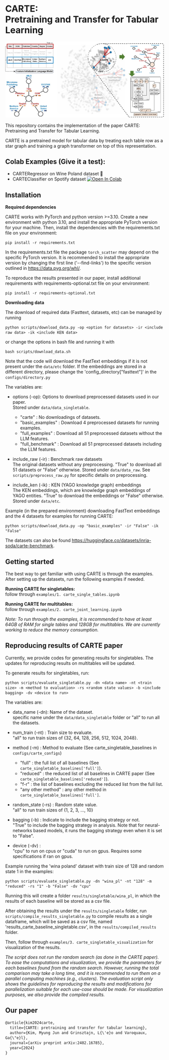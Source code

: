 # CARTE: <br />Pretraining and Transfer for Tabular Learning

![CARTE_outline](data/etc/outline_carte.jpg)

This repository contains the implementation of the paper CARTE: Pretraining and Transfer for Tabular Learning.

CARTE is a pretrained model for tabular data by treating each table row as a star graph and training a graph transformer on top of this representation.

## Colab Examples (Give it a test):
* CARTERegressor on Wine Poland dataset 🎯
* CARTEClassifier on Spotify dataset
[![Open In Colab](https://colab.research.google.com/assets/colab-badge.svg)](https://colab.research.google.com/drive/1PeltEmNLehQ26VQtFJhl7OxnzCS8rPMT?usp=sharing)

## Installation

**Required dependencies**

CARTE works with PyTorch and python version >=3.10. Create a new environment with python 3.10, and install the appropriate PyTorch version for your machine. Then, install the dependencies with the requirements.txt file on your environment:

```
pip install -r requirements.txt
```

In the requirements.txt file the package `torch_scatter` may depend on the specific PyTorch version. It is recommended to install the appropriate version by changing the first line ('--find-links') to the specific version outlined in https://data.pyg.org/whl/.

To reproduce the results presented in our paper, install additional requirements with requirements-optional.txt file on your environment:

```
pip install -r requirements-optional.txt
```

**Downloading data**

The download of required data (Fasttext, datasets, etc) can be managed by running

```
python scripts/download_data.py -op <option for datasets> -ir <include raw data> -ik <include KEN data>
```

or change the options in bash file and running it with

```
bash scripts/download_data.sh
```

Note that the code will download the FastText embeddings if it is not present under the `data/etc` folder. If the embeddings are stored in a different directory, please change the 'config_directory["fasttext"]' in the `configs/directory.py`

The variables are:

- options (-op): Options to download preprocessed datasets used in our paper.<br/>
  Stored under `data/data_singletable`.

  - "carte" : No downloadings of datasets.
  - "basic_examples" : Download 4 preprocessed datasets for running examples.
  - "full_examples" : Download all 51 preprocessed datasets without the LLM features.
  - "full_benchmark" : Download all 51 preprocessed datasets including the LLM features.

- include_raw (-ir) : Benchmark raw datasets <br/>
  The original datasets without any preprocessing. "True" to download all 51 datasets or "False" otherwise. Stored under `data/data_raw`. See `scripts/preprocess_raw.py` for specific details on preprocessing.

- include_ken (-ik) : KEN (YAGO knowledge graph) embeddings <br/>
  The KEN embeddings, which are knowledge graph embeddings of YAGO entities. "True" to download the embeddings or "False" otherwise. Stored under `data/etc`.

Example (in the prepared environment) downloading FastText embeddings and the 4 datasets for examples for running CARTE:

```
python scripts/download_data.py -op "basic_examples" -ir "False" -ik "False"
```

The datasets can also be found https://huggingface.co/datasets/inria-soda/carte-benchmark.

## Getting started

The best way to get familiar with using CARTE is through the examples. After setting up the datasets, run the following examples if needed.

**Running CARTE for singletables:** <br/>follow through `examples/1. carte_single_tables.ipynb`

**Running CARTE for multitables:** <br/>follow through `examples/2. carte_joint_learning.ipynb`

<em>Note: To run through the examples, it is recommended to have at least 64GB of RAM for single tables and 128GB for multitables. We are currently working to reduce the memory consumption.</em>

## Reproducing results of CARTE paper

Currently, we provide codes for generating results for singletables. The updates for reproducing results on multitables will be updated.

To generate results for singletables, run: 

```
python scripts/evaluate_singletable.py -dn <data name> -nt <train size> -m <method to evaluation> -rs <random state values> -b <include bagging> -dv <device to run>
```

The variables are:

- data_name (-dn): Name of the dataset.<br/>
  specific name under the `data/data_singletable` folder or "all" to run all the datasets. 

- num_train (-nt) : Train size to evaluate. <br/>
  "all" to run train sizes of {32, 64, 128, 256, 512, 1024, 2048}.

- method (-m) : Method to evaluate (See carte_singletable_baselines in `configs/carte_configs`)<br/>
  - "full" : the full list of all baselines (See `carte_singletable_baselines['full']`).
  - "reduced" : the reduced list of all baselines in CARTE paper (See `carte_singletable_baselines['reduced']`).
  - "f-r" : the list of baselines excluding the reduced list from the full list.
  - "any other method" : any other method in `carte_singletable_baselines['full']`.

- random_state (-rs) : Random state value. <br/>
  "all" to run train sizes of {1, 2, 3, ..., 10}

- bagging (-b) : Indicate to include the bagging strategy or not. <br/>
  "True" to include the bagging strategy in analysis. Note that for neural-networks based models, it runs the bagging strategy even when it is set to "False".

- device (-dv) :  <br/>
  "cpu" to run on cpus or "cuda" to run on gpus. Requires some specifications if ran on gpus.

Example running the 'wina poland' dataset with train size of 128 and random state 1 in the examples:
```
python scripts/evaluate_singletable.py -dn "wina_pl" -nt "128" -m "reduced" -rs "1" -b "False" -dv "cpu"
```
Running this will create a folder `results/singletable/wina_pl`, in which the results of each baseline will be stored as a csv file.

After obtaining the results under the `results/singletable` folder, run `scripts/compile_results_singletable.py` to compile results as a single dataframe, which will be saved as a csv file, named 'results_carte_baseline_singletable.csv', in the `results/compiled_results` folder. 

Then, follow through `examples/3. carte_singletable_visualization` for visualization of the results.

<em>The script does not run the random search (as done in the CARTE paper). To ease the computations and visualization, we provide the parameters for each baselines found from the random search. However, running the total comparison may take a long time, and it is recommended to run them on a parallel computing machines (e.g., clusters). The evaluation script only shows the guidelines for reproducing the results and modifications for parallelization suitable for each use-case should be made. For visualization purposes, we also provide the compiled results. </em>

## Our paper

```
@article{kim2024carte,
  title={CARTE: pretraining and transfer for tabular learning},
  author={Kim, Myung Jun and Grinsztajn, L{\'e}o and Varoquaux, Ga{\"e}l},
  journal={arXiv preprint arXiv:2402.16785},
  year={2024}
}
```
